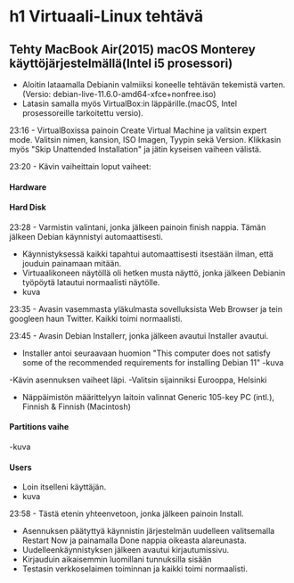# h1 Virtuaali-Linux tehtävä
## Tehty MacBook Air(2015) macOS Monterey käyttöjärjestelmällä(Intel i5 prosessori)
- Aloitin lataamalla Debianin valmiiksi koneelle tehtävän tekemistä varten.(Versio: debian-live-11.6.0-amd64-xfce+nonfree.iso)
- Latasin samalla myös VirtualBox:in läppärille.(macOS, Intel prosessoreille tarkoitettu versio). 

23:16 - VirtualBoxissa painoin Create Virtual Machine ja valitsin expert mode. Valitsin nimen, kansion, ISO Imagen, Tyypin sekä Version. Klikkasin myös "Skip Unattended Installation" ja jätin kyseisen vaiheen välistä.

23:20 - Kävin vaiheittain loput vaiheet: 

#### Hardware

#### Hard Disk

23:28 - Varmistin valintani, jonka jälkeen painoin finish nappia. Tämän jälkeen Debian käynnistyi automaattisesti.
- Käynnistyksessä kaikki tapahtui automaattisesti itsestään ilman, että jouduin painamaan mitään.
- Virtuaalikoneen näytöllä oli hetken musta näyttö, jonka jälkeen Debianin työpöytä latautui normaalisti näytölle.
- kuva

23:35 - Avasin vasemmasta yläkulmasta sovelluksista Web Browser ja tein googleen haun Twitter. Kaikki toimi normaalisti.

23:45 - Avasin Debian Installerr, jonka jälkeen avautui Installer avautui. 
- Installer antoi seuraavaan huomion "This computer does not satisfy some of the recommended requirements for installing Debian 11" 
-kuva

-Kävin asennuksen vaiheet läpi.
-Valitsin sijainniksi Eurooppa, Helsinki
- Näppäimistön määrittelyyn laitoin valinnat
  Generic 105-key PC (intl.), Finnish & Finnish (Macintosh)
#### Partitions vaihe
-kuva
#### Users
- Loin itselleni käyttäjän.
- kuva

23:58 - Tästä etenin yhteenvetoon, jonka jälkeen painoin Install. 
- Asennuksen päätyttyä käynnistin järjestelmän uudelleen valitsemalla Restart Now ja painamalla Done nappia oikeasta alareunasta.
- Uudelleenkäynnistyksen jälkeen avautui kirjautumissivu.
- Kirjauduin aikaisemmin luomillani tunnuksilla sisään
- Testasin verkkoselaimen toiminnan ja kaikki toimi normaalisti.




